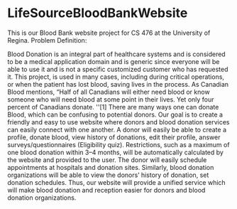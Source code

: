 # LifeSourceBloodBankWebsite
This is our Blood Bank website project for CS 476 at the University of Regina. 
Problem Definition: 

Blood Donation is an integral part of healthcare systems and is considered to be a medical application domain and is generic since everyone will be able to use it and is not a specific customized customer who has requested it. This project, is used in many cases, including during critical operations, or when the patient has lost blood, saving lives in the process. As Canadian Blood mentions, “Half of all Canadians will either need blood or know someone who will need blood at some point in their lives. Yet only four percent of Canadians donate. ''[1] There are many ways one can donate Blood, which can be confusing to potential donors. Our goal is to create a friendly and easy to use website where donors and blood donation services can easily connect with one another.
            A donor will easily be able to create a profile, donate blood, view history of donations, edit their profile, answer surveys/questionnaires (Eligibility quiz). Restrictions, such as a maximum of one blood donation within 3–4 months, will be automatically calculated by the website and provided to the user. The donor will easily schedule appointments at hospitals and donation sites. 
        Similarly, blood donation organizations will be able to view the donors’  history of donation, set donation schedules. Thus, our website will provide a unified service which will make blood donation and reception easier for donors and blood donation organizations. 
